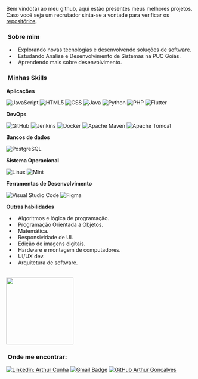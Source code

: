 Bem vindo(a) ao meu github, aqui estão presentes meus melhores projetos. Caso você seja um recrutador sinta-se a vontade para verificar os <a href="https://github.com/art169?tab=repositories">repositórios</a>.

<h3> &nbsp;Sobre mim </h3>

- &nbsp; Explorando novas tecnologias e desenvolvendo soluções de software.
- &nbsp; Estudando Analise e Desenvolvimento de Sistemas na <a style="text-decoration:none" href="https://www.pucgoias.edu.br/">PUC Goiás</a>.
- &nbsp; Aprendendo mais sobre desenvolvimento.

<h3> &nbsp;Minhas Skills </h3>

**Aplicações**

  ![JavaScript](https://img.shields.io/badge/-JavaScript-333333?style=flat&logo=javascript)
  ![HTML5](https://img.shields.io/badge/-HTML5-333333?style=flat&logo=HTML5)
  ![CSS](https://img.shields.io/badge/-CSS-333333?style=flat&logo=CSS3&logoColor=1)
  ![Java](https://img.shields.io/badge/-JAVA-333333?style=flat&logo=JAVA&logoColor=1)
  ![Python](https://img.shields.io/badge/-PYTHON-333333?style=flat&logo=PYTHON&logoColor=1)
  ![PHP](https://img.shields.io/badge/PHP-777BB4?style=for-the-badge&logo=php&logoColor=white) 
  ![Flutter](https://img.shields.io/badge/Flutter-02569B?style=for-the-badge&logo=flutter&logoColor=white) 

**DevOps**

  ![GitHub](https://img.shields.io/badge/-GitHub-333333?style=flat&logo=github)
  ![Jenkins](https://img.shields.io/badge/-GitHub-333333?style=flat&logo=github)
  ![Docker](https://img.shields.io/badge/-GitHub-333333?style=flat&logo=github)
  ![Apache Maven](https://img.shields.io/badge/-GitHub-333333?style=flat&logo=github)
  ![Apache Tomcat](https://img.shields.io/badge/-GitHub-333333?style=flat&logo=github)

**Bancos de dados**

 ![PostgreSQL](https://img.shields.io/badge/PostgreSQL-000?style=for-the-badge&logo=postgresql) 

**Sistema Operacional**

 ![Linux](https://img.shields.io/badge/Linux-000?style=for-the-badge&logo=linux&logoColor=FCC624) 
 ![Mint](https://img.shields.io/badge/Linux%20Mint-87CF3E?style=for-the-badge&logo=Linux%20Mint&logoColor=white) 

**Ferramentas de Desenvolvimento**

  ![Visual Studio Code](https://img.shields.io/badge/-Visual%20Studio%20Code-333333?style=flat&logo=visual-studio-code&logoColor=007ACC)
  ![Figma](https://img.shields.io/badge/-Figma-333333?style=flat&logo=figma&logoColor=007ACC)
  
**Outras habilidades**

  - &nbsp; Algoritmos e lógica de programação.
  - &nbsp; Programação Orientada a Objetos.
  - &nbsp; Matemática.
  - &nbsp; Responsividade de UI.
  - &nbsp; Edição de imagens digitais.
  - &nbsp; Hardware e montagem de computadores.
  - &nbsp; UI/UX dev.
  - &nbsp; Arquitetura de software.

<br/>

<a href="https://github.com/art169">
  <img height="180em" src="https://github-readme-stats.vercel.app/api?username=art169&theme=dracula&show_icons=true" />
</a>

<br/>

<h3> &nbsp;Onde me encontrar: </h3> 

[![Linkedin: Arthur Cunha](https://img.shields.io/badge/-ArthurCunha-blue?style=flat-square&logo=Linkedin&logoColor=white&link=https://www.linkedin.com/in/arthur-cunha-95a766246/)](https://www.linkedin.com/in/arthur-cunha-95a766246/)
[![Gmail Badge](https://img.shields.io/badge/-arthurcunhajobs@gmail.com-006bed?style=flat-square&logo=Gmail&logoColor=white&link=mailto:arthurcunhajobs@gmail.com)](mailto:arthurcunhajobs@gmail.com)
[![GitHub Arthur Gonçalves]( https://img.shields.io/github/followers/art169?label=follow&style=social)](https://github.com/art169)


